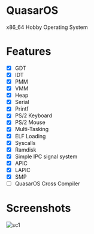 # QuasarOS
x86_64 Hobby Operating System

# Features
- [x] GDT
- [x] IDT
- [x] PMM
- [x] VMM
- [x] Heap
- [x] Serial
- [x] Printf
- [x] PS/2 Keyboard
- [x] PS/2 Mouse
- [x] Multi-Tasking
- [x] ELF Loading
- [x] Syscalls
- [x] Ramdisk
- [x] Simple IPC signal system
- [x] APIC
- [x] LAPIC
- [x] SMP
- [ ] QuasarOS Cross Compiler

# Screenshots
![sc1](https://github.com/asterd-og/QuasarOS/blob/main/imgs/sc1.png?raw=true)
